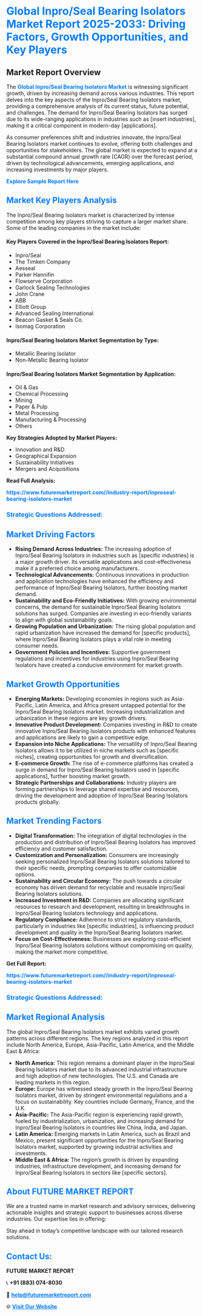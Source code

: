<h1 style="color: #007BFF;">Global Inpro/Seal Bearing Isolators Market Report 2025-2033: Driving Factors, Growth Opportunities, and Key Players</h1>

<section id="overview">
<h2>Market Report Overview</h2>
<p>The <a href="https://www.futuremarketreport.com//industry-report/inproseal-bearing-isolators-market" style="color: #007BFF; text-decoration: none;"><strong>Global Inpro/Seal Bearing Isolators Market</strong></a> is witnessing significant growth, driven by increasing demand across various industries. This report delves into the key aspects of the Inpro/Seal Bearing Isolators market, providing a comprehensive analysis of its current status, future potential, and challenges. The demand for Inpro/Seal Bearing Isolators has surged due to its wide-ranging applications in industries such as [insert industries], making it a critical component in modern-day [applications].</p>
<p>As consumer preferences shift and industries innovate, the Inpro/Seal Bearing Isolators market continues to evolve, offering both challenges and opportunities for stakeholders. The global market is expected to expand at a substantial compound annual growth rate (CAGR) over the forecast period, driven by technological advancements, emerging applications, and increasing investments by major players.</p>
</section>

<section id="overview">
<p><a href="https://www.futuremarketreport.com//request-sample/reportId=59401" style="color: #007BFF; text-decoration: none;"><strong>Explore Sample Report Here</strong></a></p>
</section>

<section id="key-players">
<h2 style="color: #007BFF;">Market Key Players Analysis</h2>
<p>The Inpro/Seal Bearing Isolators market is characterized by intense competition among key players striving to capture a larger market share. Some of the leading companies in the market include:</p>
<h4>Key Players Covered in the Inpro/Seal Bearing Isolators Report:</h4>
<ul><li>Inpro/Seal</li><li>The Timken Company</li><li>Aesseal</li><li>Parker Hannifin</li><li>Flowserve Corporation</li><li>Garlock Sealing Technologies</li><li>John Crane</li><li>ABB</li><li>Elliott Group</li><li>Advanced Sealing International</li><li>Beacon Gasket &amp; Seals Co.</li><li>Isomag Corporation</li></ul>
<h4>Inpro/Seal Bearing Isolators Market Segmentation by Type:</h4>
<ul><li>Metallic Bearing Isolator</li><li>Non-Metallic Bearing Isolator</li></ul>

<h4>Inpro/Seal Bearing Isolators Market Segmentation by Application:</h4>
<ul><li>Oil &amp; Gas</li><li>Chemical Processing</li><li>Mining</li><li>Paper &amp; Pulp</li><li>Metal Processing</li><li>Manufacturing &amp; Processing</li><li>Others</li></ul>
<p><strong>Key Strategies Adopted by Market Players:</strong></p>
<ul>
<li>Innovation and R&D</li>
<li>Geographical Expansion</li>
<li>Sustainability Initiatives</li>
<li>Mergers and Acquisitions</li>
</ul>
</section>

<section>
<p><strong>Read Full Analysis: </strong></p><a href="https://www.futuremarketreport.com//industry-report/inproseal-bearing-isolators-market" style="color: #007BFF; text-decoration: none;"><strong>https://www.futuremarketreport.com//industry-report/inproseal-bearing-isolators-market</strong></a>
<h3 style="color: #007BFF;">Strategic Questions Addressed:</h3>
</section>

<section id="driving-factors">
<h2 style="color: #007BFF;">Market Driving Factors</h2>
<ul>
<li><strong>Rising Demand Across Industries:</strong> The increasing adoption of Inpro/Seal Bearing Isolators in industries such as [specific industries] is a major growth driver. Its versatile applications and cost-effectiveness make it a preferred choice among manufacturers.</li>
<li><strong>Technological Advancements:</strong> Continuous innovations in production and application technologies have enhanced the efficiency and performance of Inpro/Seal Bearing Isolators, further boosting market demand.</li>
<li><strong>Sustainability and Eco-Friendly Initiatives:</strong> With growing environmental concerns, the demand for sustainable Inpro/Seal Bearing Isolators solutions has surged. Companies are investing in eco-friendly variants to align with global sustainability goals.</li>
<li><strong>Growing Population and Urbanization:</strong> The rising global population and rapid urbanization have increased the demand for [specific products], where Inpro/Seal Bearing Isolators plays a vital role in meeting consumer needs.</li>
<li><strong>Government Policies and Incentives:</strong> Supportive government regulations and incentives for industries using Inpro/Seal Bearing Isolators have created a conducive environment for market growth.</li>
</ul>
</section>

<section id="growth-opportunities">
<h2 style="color: #007BFF;">Market Growth Opportunities</h2>
<ul>
<li><strong>Emerging Markets:</strong> Developing economies in regions such as Asia-Pacific, Latin America, and Africa present untapped potential for the Inpro/Seal Bearing Isolators market. Increasing industrialization and urbanization in these regions are key growth drivers.</li>
<li><strong>Innovative Product Development:</strong> Companies investing in R&D to create innovative Inpro/Seal Bearing Isolators products with enhanced features and applications are likely to gain a competitive edge.</li>
<li><strong>Expansion into Niche Applications:</strong> The versatility of Inpro/Seal Bearing Isolators allows it to be utilized in niche markets such as [specific niches], creating opportunities for growth and diversification.</li>
<li><strong>E-commerce Growth:</strong> The rise of e-commerce platforms has created a surge in demand for Inpro/Seal Bearing Isolators used in [specific applications], further boosting market growth.</li>
<li><strong>Strategic Partnerships and Collaborations:</strong> Industry players are forming partnerships to leverage shared expertise and resources, driving the development and adoption of Inpro/Seal Bearing Isolators products globally.</li>
</ul>
</section>

<section id="trending-factors">
<h2 style="color: #007BFF;">Market Trending Factors</h2>
<ul>
<li><strong>Digital Transformation:</strong> The integration of digital technologies in the production and distribution of Inpro/Seal Bearing Isolators has improved efficiency and customer satisfaction.</li>
<li><strong>Customization and Personalization:</strong> Consumers are increasingly seeking personalized Inpro/Seal Bearing Isolators solutions tailored to their specific needs, prompting companies to offer customizable options.</li>
<li><strong>Sustainability and Circular Economy:</strong> The push towards a circular economy has driven demand for recyclable and reusable Inpro/Seal Bearing Isolators solutions.</li>
<li><strong>Increased Investment in R&D:</strong> Companies are allocating significant resources to research and development, resulting in breakthroughs in Inpro/Seal Bearing Isolators technology and applications.</li>
<li><strong>Regulatory Compliance:</strong> Adherence to strict regulatory standards, particularly in industries like [specific industries], is influencing product development and quality in the Inpro/Seal Bearing Isolators market.</li>
<li><strong>Focus on Cost-Effectiveness:</strong> Businesses are exploring cost-efficient Inpro/Seal Bearing Isolators solutions without compromising on quality, making the market more competitive.</li>
</ul>
</section>

<section>
<p><strong>Get Full Report: </strong></p><a href="https://www.futuremarketreport.com//industry-report/inproseal-bearing-isolators-market" style="color: #007BFF; text-decoration: none;"><strong>https://www.futuremarketreport.com//industry-report/inproseal-bearing-isolators-market</strong></a>
<h3 style="color: #007BFF;">Strategic Questions Addressed:</h3>
</section>


<section id="regional-analysis">
<h2 style="color: #007BFF;">Market Regional Analysis</h2>
<p>The global Inpro/Seal Bearing Isolators market exhibits varied growth patterns across different regions. The key regions analyzed in this report include North America, Europe, Asia-Pacific, Latin America, and the Middle East & Africa:</p>
<ul>
<li><strong>North America:</strong> This region remains a dominant player in the Inpro/Seal Bearing Isolators market due to its advanced industrial infrastructure and high adoption of new technologies. The U.S. and Canada are leading markets in this region.</li>
<li><strong>Europe:</strong> Europe has witnessed steady growth in the Inpro/Seal Bearing Isolators market, driven by stringent environmental regulations and a focus on sustainability. Key countries include Germany, France, and the U.K.</li>
<li><strong>Asia-Pacific:</strong> The Asia-Pacific region is experiencing rapid growth, fueled by industrialization, urbanization, and increasing demand for Inpro/Seal Bearing Isolators in countries like China, India, and Japan.</li>
<li><strong>Latin America:</strong> Emerging markets in Latin America, such as Brazil and Mexico, present significant opportunities for the Inpro/Seal Bearing Isolators market, supported by growing industrial activities and investments.</li>
<li><strong>Middle East & Africa:</strong> The region’s growth is driven by expanding industries, infrastructure development, and increasing demand for Inpro/Seal Bearing Isolators in sectors like [specific sectors].</li>
</ul>
</section>

<footer>
<h2 style="color: #007BFF;">About FUTURE MARKET REPORT</h2>
<p>We are a trusted name in market research and advisory services, delivering actionable insights and strategic support to businesses across diverse industries. Our expertise lies in offering:</p>

<p>Stay ahead in today’s competitive landscape with our tailored research solutions.</p>

<h2 style="color: #007BFF;">Contact Us:</h2>
<p><strong>FUTURE MARKET REPORT</strong></p>
<p>📞 <strong>+91 (883) 074-8030</strong></p>
<p>📧 <strong><a href="mailto:help@futuremarketreport.com" style="color: #007BFF;">help@futuremarketreport.com</a></strong></p>
<p>🌐 <strong><a href="https://www.futuremarketreport.com/" style="color: #007BFF;">Visit Our Website</a></strong></p>
</footer>